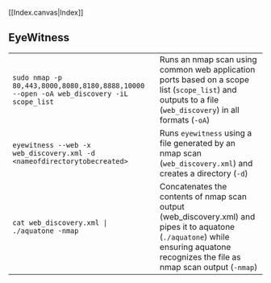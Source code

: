 [[Index.canvas|Index]]


## EyeWitness


|                                                                                         |                                                                                                                                                                                     |
| --------------------------------------------------------------------------------------- | ----------------------------------------------------------------------------------------------------------------------------------------------------------------------------------- |
| `sudo nmap -p 80,443,8000,8080,8180,8888,10000 --open -oA web_discovery -iL scope_list` | Runs an nmap scan using common web application ports based on a scope list (`scope_list`) and outputs to a file (`web_discovery`) in all formats (`-oA`)                            |
| `eyewitness --web -x web_discovery.xml -d <nameofdirectorytobecreated>`                 | Runs `eyewitness` using a file generated by an nmap scan (`web_discovery.xml`) and creates a directory (`-d`)                                                                       |
| `cat web_discovery.xml \| ./aquatone -nmap`                                             | Concatenates the contents of nmap scan output (web_discovery.xml) and pipes it to aquatone (`./aquatone`) while ensuring aquatone recognizes the file as nmap scan output (`-nmap`) |